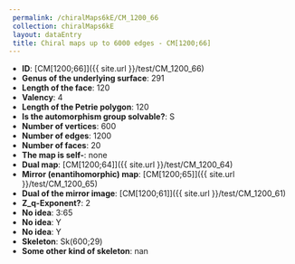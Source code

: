```yaml
--- 
 permalink: /chiralMaps6kE/CM_1200_66 
 collection: chiralMaps6kE
 layout: dataEntry
 title: Chiral maps up to 6000 edges - CM[1200;66]
---
```


- **ID**: [CM[1200;66]]({{ site.url }}/test/CM_1200_66)
- **Genus of the underlying surface**: 291
- **Length of the face**: 120
- **Valency**: 4
- **Length of the Petrie polygon**: 120
- **Is the automorphism group solvable?**: S
- **Number of vertices**: 600
- **Number of edges**: 1200
- **Number of faces**: 20
- **The map is self-**: none
- **Dual map**: [CM[1200;64]]({{ site.url }}/test/CM_1200_64)
- **Mirror (enantihomorphic) map**: [CM[1200;65]]({{ site.url }}/test/CM_1200_65)
- **Dual of the mirror image**: [CM[1200;61]]({{ site.url }}/test/CM_1200_61)
- **Z_q-Exponent?**: 2
- **No idea**:  3:65
- **No idea**: Y
- **No idea**: Y
- **Skeleton**: Sk(600;29)
- **Some other kind of skeleton**: nan
